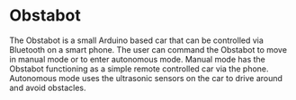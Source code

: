 # Obstabot

The Obstabot is a small Arduino based car that can be controlled via Bluetooth on a smart phone. The user can command the Obstabot to move in manual mode or to enter autonomous mode. Manual mode has the Obstabot functioning as a simple remote controlled car via the phone. Autonomous mode uses the ultrasonic sensors on the car to drive around and avoid obstacles. 
